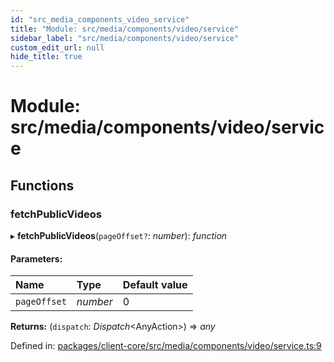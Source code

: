 ```yaml
---
id: "src_media_components_video_service"
title: "Module: src/media/components/video/service"
sidebar_label: "src/media/components/video/service"
custom_edit_url: null
hide_title: true
---
```


# Module: src/media/components/video/service

## Functions

### fetchPublicVideos

▸ **fetchPublicVideos**(`pageOffset?`: *number*): *function*

#### Parameters:

Name | Type | Default value |
:------ | :------ | :------ |
`pageOffset` | *number* | 0 |

**Returns:** (`dispatch`: *Dispatch*<AnyAction\>) => *any*

Defined in: [packages/client-core/src/media/components/video/service.ts:9](https://github.com/xr3ngine/xr3ngine/blob/716a06460/packages/client-core/src/media/components/video/service.ts#L9)
